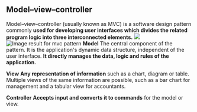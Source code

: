 ## Model–view–controller

Model–view–controller (usually known as MVC) is a software design pattern commonly **used for developing user interfaces which divides the related program logic into three interconnected elements.**
![](https://upload.wikimedia.org/wikipedia/commons/thumb/a/a0/MVC-Process.svg/200px-MVC-Process.svg.png)
![Image result for mvc pattern](https://miro.medium.com/max/1080/0*Qf1s2lG86MjX-Zcv.jpg)
**Model**
The central component of the pattern. It is the application's dynamic data structure, independent of the user interface. **It directly manages the data, logic and rules of the application.**

**View**
**Any representation of information** such as a chart, diagram or table. Multiple views of the same information are possible, such as a bar chart for management and a tabular view for accountants.

**Controller**
**Accepts input and converts it to commands** for the model or view.